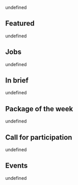 <!-- 2018-01-11 -->

undefined

## Featured

undefined

## Jobs

undefined

## In brief

undefined

## Package of the week

undefined

## Call for participation

undefined

## Events

undefined
